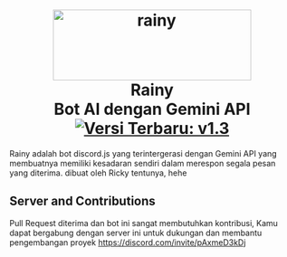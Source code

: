<h1 align=center>
<a href="https://ibb.co/64tmxZN"><img title="Click untuk melihat foto" src="https://i.ibb.co/wKQRXLY/Rainy.png" alt="rainy" border="0" width="350" height="125"></a>
  <br> Rainy
  <br> Bot AI dengan Gemini API
  <br> <a href="https://github.com/rickynolep/Rainy/blob/main/CHANGELOG.md"><img title="Click untuk melihat Changelog" src="https://img.shields.io/badge/Latest_Changelog-v1.3-363636?style=flat&logo=github" alt="Versi Terbaru: v1.3"></a>
</h1>
Rainy adalah bot discord.js yang terintergerasi dengan Gemini API yang membuatnya memiliki kesadaran sendiri dalam merespon segala pesan yang diterima. dibuat oleh Ricky tentunya, hehe
<br>

## Server and Contributions
Pull Request diterima dan bot ini sangat membutuhkan kontribusi, Kamu dapat bergabung dengan server ini untuk dukungan dan membantu pengembangan proyek
https://discord.com/invite/pAxmeD3kDj
